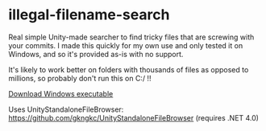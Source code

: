 # illegal-filename-search
Real simple Unity-made searcher to find tricky files that are screwing with your commits. I made this quickly for my own use and only tested it on Windows, and so it's provided as-is with no support. 

It's likely to work better on folders with thousands of files as opposed to millions, so probably don't run this on C:/ !!

[Download Windows executable](https://github.com/zkylon/illegal-filename-search/blob/master/IllegalFilenameSearchBuild/Illegal%20Filename%20Searcher%20v0.1.zip)

Uses UnityStandaloneFileBrowser: https://github.com/gkngkc/UnityStandaloneFileBrowser (requires .NET 4.0)
